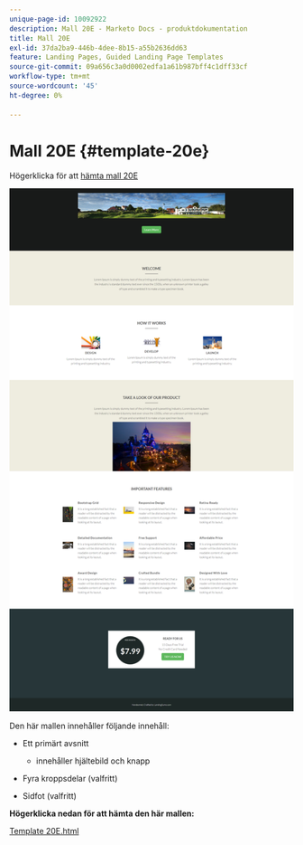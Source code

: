 ```yaml
---
unique-page-id: 10092922
description: Mall 20E - Marketo Docs - produktdokumentation
title: Mall 20E
exl-id: 37da2ba9-446b-4dee-8b15-a55b2636dd63
feature: Landing Pages, Guided Landing Page Templates
source-git-commit: 09a656c3a0d0002edfa1a61b987bff4c1dff33cf
workflow-type: tm+mt
source-wordcount: '45'
ht-degree: 0%

---
```


# Mall 20E {#template-20e}

Högerklicka för att [hämta mall 20E](https://experienceleague.adobe.com/landing/marketo/lp-templates/template-20e.html?lang=sv-SE)

![](assets/template-20e.png)

Den här mallen innehåller följande innehåll:

* Ett primärt avsnitt

   * innehåller hjältebild och knapp

* Fyra kroppsdelar (valfritt)
* Sidfot (valfritt)

**Högerklicka nedan för att hämta den här mallen:**

[Template 20E.html](https://experienceleague.adobe.com/landing/marketo/lp-templates/template-20e.html?lang=sv-SE)
